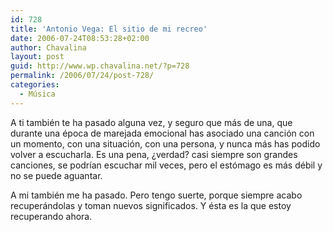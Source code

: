 ```yaml
---
id: 728
title: 'Antonio Vega: El sitio de mi recreo'
date: 2006-07-24T08:53:28+02:00
author: Chavalina
layout: post
guid: http://www.wp.chavalina.net/?p=728
permalink: /2006/07/24/post-728/
categories:
  - Música
---
```

A ti tambi&eacute;n te ha pasado alguna vez, y seguro que m&aacute;s de una, que durante una &eacute;poca de marejada emocional has asociado una canci&oacute;n con un momento, con una situaci&oacute;n, con una persona, y nunca m&aacute;s has podido volver a escucharla. Es una pena, &iquest;verdad? casi siempre son grandes canciones, se podr&iacute;an escuchar mil veces, pero el est&oacute;mago es m&aacute;s d&eacute;bil y no se puede aguantar.

A mi tambi&eacute;n me ha pasado. Pero tengo suerte, porque siempre acabo recuper&aacute;ndolas y toman nuevos significados. Y &eacute;sta es la que estoy recuperando ahora.